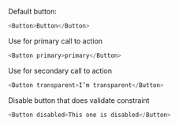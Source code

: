 Default button:

```js
<Button>Button</Button>
```

Use for primary call to action

```js
<Button primary>primary</Button>
```

Use for secondary call to action

```js
<Button transparent>I’m transparent</Button>
```

Disable button that does validate constraint

```js
<Button disabled>This one is disabled</Button>
```
